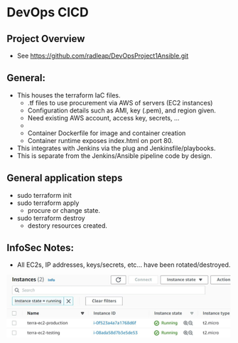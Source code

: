 # DevOps CICD

##  Project Overview
- See https://github.com/radleap/DevOpsProject1Ansible.git 

## General:
- This houses the terraform IaC files.
	- .tf files to use procurement via AWS of servers (EC2 instances)
	- Configuration details such as AMI, key (.pem), and region given.
	- Need existing AWS account, access key, secrets, ...
	- 
	- Container Dockerfile for image and container creation
	- Container runtime exposes index.html on port 80.  
- This integrates with Jenkins via the plug and Jenkinsfile/playbooks.
- This is separate from the Jenkins/Ansible pipeline code by design.

## General application steps
- sudo terraform init
- sudo terraform apply
	- procure or change state.
- sudo terraform destroy
	- destory resources created. 

## InfoSec Notes:
- All EC2s, IP addresses, keys/secrets, etc... have been rotated/destroyed.

![EC2 Instances](https://github.com/radleap/DevOpsProject1Ansible/blob/main/images/img_aws_ec2_instance.JPG)
